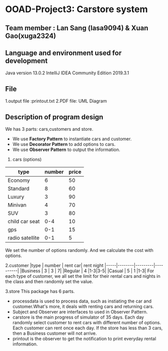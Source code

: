 # OOAD-Project3: Carstore system
## Team member : Lan Sang (lasa9094)  & Xuan Gao(xuga2324)

## Language and environment used for development 
Java version 13.0.2
IntelliJ IDEA Community Edition 2019.3.1

## File
1.output file :printout.txt
2.PDF file: UML Diagram

## Description of program design
We has 3 parts: cars,customers and store.
* We use **Factory Pattern** to instantiate cars and customer.
* We use **Decorator Pattern** to add options to cars.
* We use **Observer Pattern** to output the information.

1. cars (options)

|type | number | price|
|-----|--------|------| 
|Economy | 6 | 50|
|Standard| 8 | 60|
|Luxury  | 3 | 90|
|Minivan | 4 | 70|
|SUV     | 3 | 80|
|child car seat| 0-4 | 10|
|gps     | 0-1 |15|
|radio satellite| 0-1 | 5|

We set the number of options randomly. And we calculate the cost with options.

2.customer
|type | number | rent car| rent night
|-----|--------|---------|----------|
|Business | 3 | 3 | 7|
|Regular  | 4 |1-3|3-5|
|Casual   | 5 | 1 |1-3|
For each type of customer, we all set the limit for their rental cars and nights in the class and then randomly set the value.

3.store
This package has 6 parts.
* processdata is used to process data, such as instiating the car and customer.What's more, it deals with renting cars and returning cars.
* Subject and Observer are interfaces to used in Observer Pattern.
* carstore is the main progress of simulator of 35 days. Each day randomly select customer to rent cars with different number of options. Each customer can rent once each day.  If the store has less than 3 cars, then a Business customer will not arrive.
* printout is the observer to get the notification to print everyday rental information.
